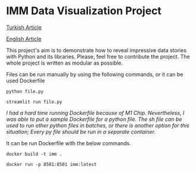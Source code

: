 # IMM Data Visualization Project


[Turkish Article](https://engineering.teknasyon.com/python-ile-nas%C4%B1l-etkileyici-veri-hikayeleri-yarat%C4%B1l%C4%B1r-4f8de884d5fb)

[English Article](https://towardsdatascience.com/how-to-reveal-impressive-data-stories-with-python-848a2611bfb3)

This project's aim is to demonstrate how to reveal impressive data stories with Python and its libraries. Please, feel free to contribute the project. The whole project is written as modular as possible.

Files can be run manually by using the following commands, or it can be used Dockerfile

```python file.py```

```streamlit run file.py```

*I had a hard time running Dockerfile because of M1 Chip. Nevertheless, I was able to put a sample Dockerfile for a python file. The sh file can be used to run other python files in batches, or there is another option for this situation; Every py file should be run in a separate container.*

It can be run Dockerfile with the below commands.

```docker build -t imm .```

```docker run -p 8501:8501 imm:latest```